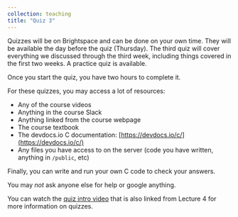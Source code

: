 ```yaml
---
collection: teaching
title: "Quiz 3"
---
```


Quizzes will be on Brightspace and can be done on your own time. They will be available the day before the quiz (Thursday).
The third quiz
will cover everything we discussed through the third week, including things
covered in the first two weeks. A practice quiz is available.

Once you start the quiz, you have two hours to complete it.

For these quizzes, you may access a lot of resources:
* Any of the course videos
* Anything in the course Slack
* Anything linked from the course webpage
* The course textbook
* The devdocs.io C documentation:
	[https://devdocs.io/c/](https://devdocs.io/c/)
* Any files you have access to on the server (code you have written, anything
	in `/public`, etc)

Finally, you can write and run your own C code to check your answers.

You may *not* ask anyone else for help or google anything.

You can watch the [quiz intro video](https://youtu.be/zev2O2x29Ag) that is also linked from Lecture 4 for
more information on quizzes.
